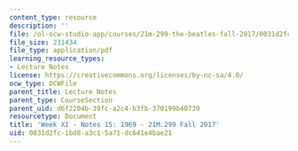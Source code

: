 ```yaml
---
content_type: resource
description: ''
file: /ol-ocw-studio-app/courses/21m-299-the-beatles-fall-2017/0031d2fc1bd8a3c15a71dc641e4bae21_MIT21M_299F17_Notes15.pdf
file_size: 231434
file_type: application/pdf
learning_resource_types:
- Lecture Notes
license: https://creativecommons.org/licenses/by-nc-sa/4.0/
ocw_type: OCWFile
parent_title: Lecture Notes
parent_type: CourseSection
parent_uid: d6f2204b-39fc-a2c4-b3fb-370199b40739
resourcetype: Document
title: 'Week XI - Notes 15: 1969 - 21M.299 Fall 2017'
uid: 0031d2fc-1bd8-a3c1-5a71-dc641e4bae21
---
```

